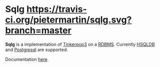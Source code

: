 Sqlg https://travis-ci.org/pietermartin/sqlg.svg?branch=master
====

**Sqlg** is a implementation of [Tinkerpop3](https://github.com/tinkerpop/tinkerpop3) on a [RDBMS](http://en.wikipedia.org/wiki/Relational_database_management_system).
Currently [HSQLDB](http://hsqldb.org/) and [Postgresql](http://www.postgresql.org/) are supported.


Documentation [here](http://umlg.org/sqlg.html).

